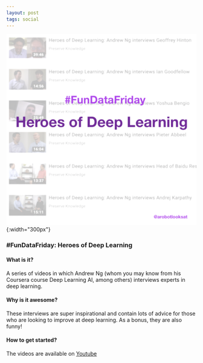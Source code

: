 ```yaml
---
layout: post
tags: social
---
```

![Heroes of Deep Learning](/images/63811417-ff259180-c8ec-11e9-8e37-d82226ff9a62.png){:width="300px"}

### #FunDataFriday: Heroes of Deep Learning

#### What is it?
A series of videos in which Andrew Ng (whom you may know from his Coursera course Deep Learning AI, among others) interviews experts in deep learning.

#### Why is it awesome?
These interviews are super inspirational and contain lots of advice for those who are looking to improve at deep learning. As a bonus, they are also funny!

#### How to get started?
The videos are available on [Youtube](https://www.youtube.com/playlist?list=PLfsVAYSMwsksjfpy8P2t_I52mugGeA5gR)
